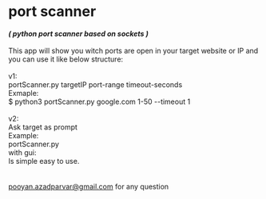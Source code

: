 # port scanner <br />
***( python port scanner based on sockets )*** <br />
<br />
This app will show you witch ports are open in your target website or IP and you can use it like below structure: <br />
<br />
v1:<br /> 
portScanner.py targetIP port-range timeout-seconds<br />
Exmaple:<br />
$ python3 portScanner.py google.com 1-50 --timeout 1 <br />
<br />
v2:<br />
Ask target as prompt<br />
Example:<br />
portScanner.py <br />
with gui:<br />
Is simple easy to use.<br />
<br />
<br />
pooyan.azadparvar@gmail.com for any question 
